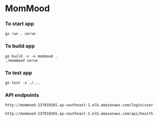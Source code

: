 # MomMood

### To start app
```
go run . serve
```

### To build app
```
go build -v -o mommood .
./mommood serve
```

### To test app
```
go test -v ./...
```

### API endpoints
```
http://mommood-237018365.ap-southeast-1.elb.amazonaws.com/login/user

http://mommood-237018365.ap-southeast-1.elb.amazonaws.com/api/health
```
